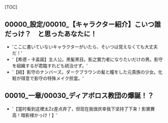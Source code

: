# 

[TOC]

## 00000_設定/00010_【キャラクター紹介】こいつ誰だっけ？　と思ったあなたに！

- 'ここに書いていないキャラクターがいたら、そいつは覚えなくても大丈夫だ！'
- '【希德・卡盖諾】主人公。黑髪黑目。影之實力者になりたいだけの男。影守を組織するが君臨すれども統治せず。'
- '【紐】影守のナンバーズ。ダークブラウンの髪と瞳をした元貴族の少女。化粧が得意で影守の特殊メイク担當。'


## 00010_一章/00030_ディアボロス教団の爆誕！？

- '【當时看到这裡太Zz差点弃了，但现在我很庆幸我下坚持了下来！影實賽高！暗影様かっけ！】'
